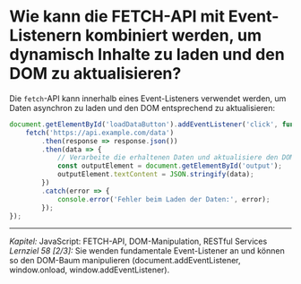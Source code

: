# Wie kann die FETCH-API mit Event-Listenern kombiniert werden, um dynamisch Inhalte zu laden und den DOM zu aktualisieren?

Die `fetch`-API kann innerhalb eines Event-Listeners verwendet werden, um Daten asynchron zu laden und den DOM entsprechend zu aktualisieren:

```javascript
document.getElementById('loadDataButton').addEventListener('click', function() {
    fetch('https://api.example.com/data')
        .then(response => response.json())
        .then(data => {
            // Verarbeite die erhaltenen Daten und aktualisiere den DOM
            const outputElement = document.getElementById('output');
            outputElement.textContent = JSON.stringify(data);
        })
        .catch(error => {
            console.error('Fehler beim Laden der Daten:', error);
        });
});
```

---

_Kapitel:_ JavaScript: FETCH-API, DOM-Manipulation, RESTful Services
_Lernziel 58 \[2/3\]:_ Sie wenden fundamentale Event-Listener an und können so den DOM-Baum manipulieren (document.addEventListener, window.onload, window.addEventListener).

